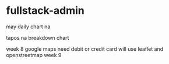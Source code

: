 # fullstack-admin


may daily chart na

tapos na breakdown chart

week 8 google maps need debit or credit card will use leaflet and openstreetmap 
week 9 